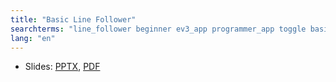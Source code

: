 ```yaml
---
title: "Basic Line Follower"
searchterms: "line_follower beginner ev3_app programmer_app toggle basic_line_follower"
lang: "en"
---
```


          



 <ul>
 <li class="ng-binding">Slides:
 <a href="TabletLessons/beginner/BasicLineFollower.pptx">PPTX</a>,
 <a href="TabletLessons/beginner/BasicLineFollower.pdf">PDF</a>
 </li>
 </ul>
